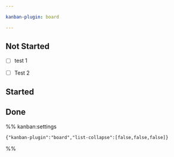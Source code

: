 ```yaml
---

kanban-plugin: board

---
```


## Not Started

- [ ] test 1
- [ ] Test 2


## Started



## Done





%% kanban:settings
```
{"kanban-plugin":"board","list-collapse":[false,false,false]}
```
%%